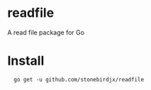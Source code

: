 # readfile
A read file package for Go
# Install
```
  go get -u github.com/stonebirdjx/readfile
```
